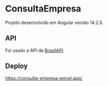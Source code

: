 # ConsultaEmpresa

Projeto desenvolvido em Angular versão 14.2.5.

## API

Foi usado a API da [BrasilAPI](https://brasilapi.com.br/).

## Deploy

https://consulta-empresa.vercel.app/
